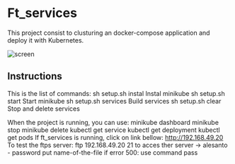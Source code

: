 # Ft_services

This project consist to clusturing an docker-compose application and deploy it with Kubernetes. 

![screen](https://)

## Instructions

This is the list of commands:
	sh setup.sh instal		Instal minikube
	sh setup.sh start		Start minikube
	sh setup.sh services		Build services
	sh setup.sh clear		Stop and delete services

When the project is running, you can use:
	minikube dashboard
	minikube stop
	minikube delete
	kubectl get service
	kubectl get deployment
	kubectl get pods
If ft_services is running, click on link bellow:
	http://192.168.49.20
To test the ftps server:
	ftp 192.168.49.20 21		to acces ther server
		-> alesanto - password
	put name-of-the-file
	if error 500: use command pass

